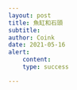 ```yaml
---
layout: post
title: 魚缸和石頭
subtitle: 
author: Coink
date: 2021-05-16
alert: 
    content: 
    type: success

---
```



